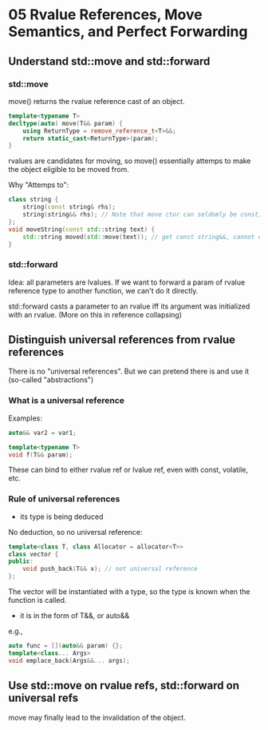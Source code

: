 # 05 Rvalue References, Move Semantics, and Perfect Forwarding

## Understand std::move and std::forward

### std::move

move() returns the rvalue reference cast of an object.

```Cpp
template<typename T>
decltype(auto) move(T&& param) {
    using ReturnType = remove_reference_t<T>&&;
    return static_cast<ReturnType>(param);
}
```

rvalues are candidates for moving, so move() essentially attemps to make the object eligible to be moved from.

Why "Attemps to":

```Cpp
class string {
    string(const string& rhs);
    string(string&& rhs); // Note that move ctor can seldomly be const, because they usually modifies the object.
};
void moveString(const std::string text) {
    std::string moved(std::move(text)); // get const string&&, cannot call move ctor, copy instead
}
```

### std::forward

Idea: all parameters are lvalues. If we want to forward a param of rvalue reference type to another function, we can't do it directly. 

std::forward casts a parameter to an rvalue iff its argument was initialized with an rvalue. (More on this in reference collapsing)

## Distinguish universal references from rvalue references

There is no "universal references". But we can pretend there is and use it (so-called "abstractions")

### What is a universal reference

Examples:

```Cpp
auto&& var2 = var1;

template<typename T>
void f(T&& param);
```
These can bind to either rvalue ref or lvalue ref, even with const, volatile, etc.

### Rule of universal references

- its type is being deduced

No deduction, so no universal reference:

```Cpp
template<class T, class Allocator = allocator<T>>
class vector {
public:
    void push_back(T&& x); // not universal reference
};
```

The vector will be instantiated with a type, so the type is known when the function is called.

- it is in the form of T&&, or auto&&

e.g., 

```Cpp
auto func = [](auto&& param) {};
template<class... Args>
void emplace_back(Args&&... args);
```

## Use std::move on rvalue refs, std::forward on universal refs

move may finally lead to the invalidation of the object.